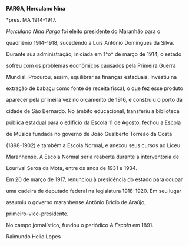 **PARGA, Herculano Nina**



\*pres. MA 1914-1917.



*Herculano Nina Parga* foi eleito presidente do Maranhão para o

quadriênio 1914-1918, sucedendo a Luís Antônio Domingues da Silva.



Durante sua administração, iniciada em 1^o^ de março de 1914, o estado

sofreu com os problemas econômicos causados pela Primeira Guerra

Mundial. Procurou, assim, equilibrar as finanças estaduais. Investiu na

extração de babaçu como fonte de receita fiscal, o que fez esse produto

aparecer pela primeira vez no orçamento de 1916, e construiu o porto da

cidade de São Bernardo. No âmbito educacional, transferiu a biblioteca

pública estadual para o edifício da Escola 11 de Agosto, fechou a Escola

de Música fundada no governo de João Gualberto Torreão da Costa

(1898-1902) e também a Escola Normal, e anexou seus cursos ao Liceu

Maranhense. A Escola Normal seria reaberta durante a interventoria de

Lourival Seroa da Mota, entre os anos de 1931 e 1934.



Em 20 de março de 1917, renunciou à presidência do estado para ocupar

uma cadeira de deputado federal na legislatura 1918-1920. Em seu lugar

assumiu o governo maranhense Antônio Brício de Araújo,

primeiro-vice-presidente.



No campo jornalístico, fundou o periódico *A Escola* em 1891.



Raimundo Helio Lopes



